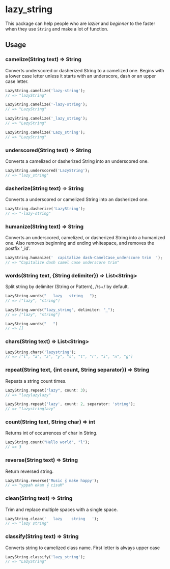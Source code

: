 # lazy_string

This package can help people who are _lazier_ and _beginner_ to the faster when they use `String` and make a lot of function.

## Usage

### camelize(String text) => String

Converts underscored or dasherized String to a camelized one. Begins with a lower case letter unless it starts with an underscore, dash or an upper case letter.

```dart
LazyString.camelize('lazy-string');
// => "lazyString"

LazyString.camelize('-lazy-string');
// => "LazyString"

LazyString.camelize('_lazy_string');
// => "LazyString"

LazyString.camelize('Lazy_string');
// => "LazyString"
```

### underscored(String text) => String

Converts a camelized or dasherized String into an underscored one.

```dart
LazyString.underscored('LazyString');
// => "lazy_string"
```

### dasherize(String text) => String

Converts a underscored or camelized String into an dasherized one.

```dart
LazyString.dasherize('LazyString');
// => "-lazy-string"
```

### humanize(String text) => String

Converts an underscored, camelized, or dasherized String into a humanized one. Also removes beginning and ending whitespace, and removes the postfix '_id'.

```dart
LazyString.humanize('  capitalize dash-CamelCase_underscore trim  ');
// => "Capitalize dash camel case underscore trim"
```

### words(String text, {String delimiter}) => List\<String\>

Split string by delimiter (String or Pattern), /\s+/ by default.

```dart
LazyString.words("   lazy   string   ");
// => ["lazy", "string"]

LazyString.words("lazy_string", delimiter: "_");
// => ["lazy", "string"]

LazyString.words("   ")
// => []
```

### chars(String text) => List\<String\>


```dart
LazyString.chars('lazystring');
// => ["l", "a", "z", "y", "s", "t", "r", "i", "n", "g"]

```

### repeat(String text, {int count, String separator}) => String

Repeats a string count times.

```dart
LazyString.repeat("lazy", count: 3);
// => "lazylazylazy"

LazyString.repeat('lazy', count: 2, separator: 'string');
// => "lazystringlazy"
```

### count(String text, String char) => int

Returns int of occurrences of char in String.

```dart
LazyString.count("Hello world", "l");
// => 3
```

### reverse(String text) => String

Return reversed string.

```dart
LazyString.reverse('Music 𝄞 make happy');
// => "yppah ekam 𝄞 cisuM"
```

### clean(String text) => String

Trim and replace multiple spaces with a single space.

```dart
LazyString.clean('   lazy    string   '); 
// => "lazy string"
```

### classify(String text) => String

Converts string to camelized class name. First letter is always upper case

```dart
LazyString.classify('lazy_string'); 
// => "LazyString"
```